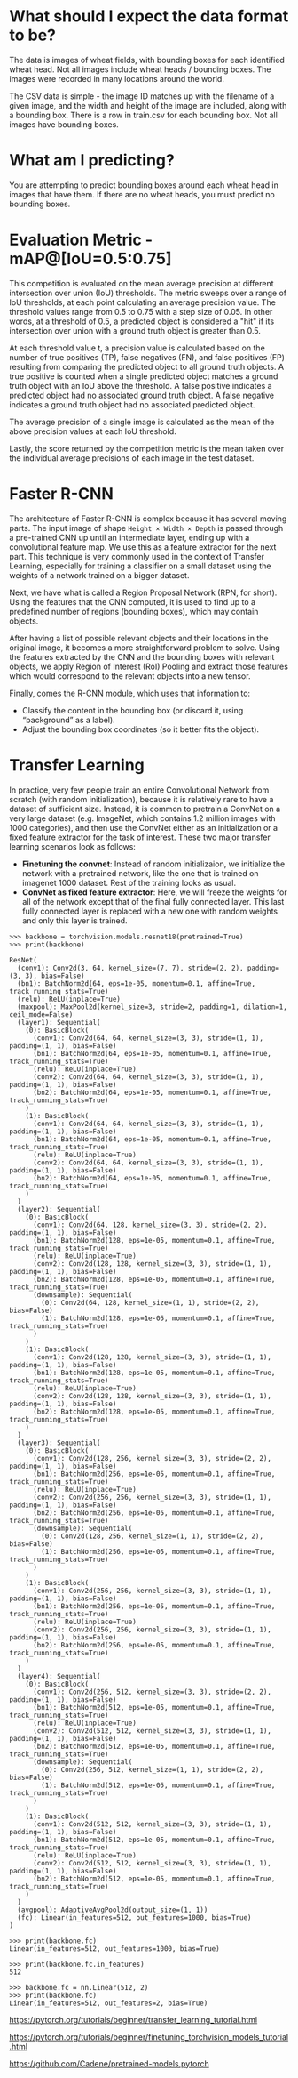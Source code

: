 # What should I expect the data format to be?
The data is images of wheat fields, with bounding boxes for each identified wheat head. Not all images include wheat heads / bounding boxes. The images were recorded in many locations around the world.

The CSV data is simple - the image ID matches up with the filename of a given image, and the width and height of the image are included, along with a bounding box. There is a row in train.csv for each bounding box. Not all images have bounding boxes.

# What am I predicting?
You are attempting to predict bounding boxes around each wheat head in images that have them. If there are no wheat heads, you must predict no bounding boxes.

# Evaluation Metric - mAP@[IoU=0.5:0.75]

This competition is evaluated on the mean average precision at different intersection over union (IoU) thresholds. The metric sweeps over a range of IoU thresholds, at each point calculating an average precision value. The threshold values range from 0.5 to 0.75 with a step size of 0.05. In other words, at a threshold of 0.5, a predicted object is considered a "hit" if its intersection over union with a ground truth object is greater than 0.5.

At each threshold value t, a precision value is calculated based on the number of true positives (TP), false negatives (FN), and false positives (FP) resulting from comparing the predicted object to all ground truth objects. A true positive is counted when a single predicted object matches a ground truth object with an IoU above the threshold. A false positive indicates a predicted object had no associated ground truth object. A false negative indicates a ground truth object had no associated predicted object.

The average precision of a single image is calculated as the mean of the above precision values at each IoU threshold.

Lastly, the score returned by the competition metric is the mean taken over the individual average precisions of each image in the test dataset.

# Faster R-CNN 

The architecture of Faster R-CNN is complex because it has several moving parts. The input image of shape ```Height × Width × Depth``` is passed through a pre-trained CNN up until an intermediate layer, ending up with a convolutional feature map. We use this as a feature extractor for the next part. This technique is very commonly used in the context of Transfer Learning, especially for training a classifier on a small dataset using the weights of a network trained on a bigger dataset.

Next, we have what is called a Region Proposal Network (RPN, for short). Using the features that the CNN computed, it is used to find up to a predefined number of regions (bounding boxes), which may contain objects.

After having a list of possible relevant objects and their locations in the original image, it becomes a more straightforward problem to solve. Using the features extracted by the CNN and the bounding boxes with relevant objects, we apply Region of Interest (RoI) Pooling and extract those features which would correspond to the relevant objects into a new tensor.

Finally, comes the R-CNN module, which uses that information to:

* Classify the content in the bounding box (or discard it, using “background” as a label).
* Adjust the bounding box coordinates (so it better fits the object).

# Transfer Learning

In practice, very few people train an entire Convolutional Network from scratch (with random initialization), because it is relatively rare to have a dataset of sufficient size. Instead, it is common to pretrain a ConvNet on a very large dataset (e.g. ImageNet, which contains 1.2 million images with 1000 categories), and then use the ConvNet either as an initialization or a fixed feature extractor for the task of interest. These two major transfer learning scenarios look as follows:

* **Finetuning the convnet**: Instead of random initializaion, we initialize the network with a pretrained network, like the one that is trained on imagenet 1000 dataset. Rest of the training looks as usual.
* **ConvNet as fixed feature extractor**: Here, we will freeze the weights for all of the network except that of the final fully connected layer. This last fully connected layer is replaced with a new one with random weights and only this layer is trained.

```
>>> backbone = torchvision.models.resnet18(pretrained=True)
>>> print(backbone)

ResNet(
  (conv1): Conv2d(3, 64, kernel_size=(7, 7), stride=(2, 2), padding=(3, 3), bias=False)
  (bn1): BatchNorm2d(64, eps=1e-05, momentum=0.1, affine=True, track_running_stats=True)
  (relu): ReLU(inplace=True)
  (maxpool): MaxPool2d(kernel_size=3, stride=2, padding=1, dilation=1, ceil_mode=False)
  (layer1): Sequential(
    (0): BasicBlock(
      (conv1): Conv2d(64, 64, kernel_size=(3, 3), stride=(1, 1), padding=(1, 1), bias=False)
      (bn1): BatchNorm2d(64, eps=1e-05, momentum=0.1, affine=True, track_running_stats=True)
      (relu): ReLU(inplace=True)
      (conv2): Conv2d(64, 64, kernel_size=(3, 3), stride=(1, 1), padding=(1, 1), bias=False)
      (bn2): BatchNorm2d(64, eps=1e-05, momentum=0.1, affine=True, track_running_stats=True)
    )
    (1): BasicBlock(
      (conv1): Conv2d(64, 64, kernel_size=(3, 3), stride=(1, 1), padding=(1, 1), bias=False)
      (bn1): BatchNorm2d(64, eps=1e-05, momentum=0.1, affine=True, track_running_stats=True)
      (relu): ReLU(inplace=True)
      (conv2): Conv2d(64, 64, kernel_size=(3, 3), stride=(1, 1), padding=(1, 1), bias=False)
      (bn2): BatchNorm2d(64, eps=1e-05, momentum=0.1, affine=True, track_running_stats=True)
    )
  )
  (layer2): Sequential(
    (0): BasicBlock(
      (conv1): Conv2d(64, 128, kernel_size=(3, 3), stride=(2, 2), padding=(1, 1), bias=False)
      (bn1): BatchNorm2d(128, eps=1e-05, momentum=0.1, affine=True, track_running_stats=True)
      (relu): ReLU(inplace=True)
      (conv2): Conv2d(128, 128, kernel_size=(3, 3), stride=(1, 1), padding=(1, 1), bias=False)
      (bn2): BatchNorm2d(128, eps=1e-05, momentum=0.1, affine=True, track_running_stats=True)
      (downsample): Sequential(
        (0): Conv2d(64, 128, kernel_size=(1, 1), stride=(2, 2), bias=False)
        (1): BatchNorm2d(128, eps=1e-05, momentum=0.1, affine=True, track_running_stats=True)
      )
    )
    (1): BasicBlock(
      (conv1): Conv2d(128, 128, kernel_size=(3, 3), stride=(1, 1), padding=(1, 1), bias=False)
      (bn1): BatchNorm2d(128, eps=1e-05, momentum=0.1, affine=True, track_running_stats=True)
      (relu): ReLU(inplace=True)
      (conv2): Conv2d(128, 128, kernel_size=(3, 3), stride=(1, 1), padding=(1, 1), bias=False)
      (bn2): BatchNorm2d(128, eps=1e-05, momentum=0.1, affine=True, track_running_stats=True)
    )
  )
  (layer3): Sequential(
    (0): BasicBlock(
      (conv1): Conv2d(128, 256, kernel_size=(3, 3), stride=(2, 2), padding=(1, 1), bias=False)
      (bn1): BatchNorm2d(256, eps=1e-05, momentum=0.1, affine=True, track_running_stats=True)
      (relu): ReLU(inplace=True)
      (conv2): Conv2d(256, 256, kernel_size=(3, 3), stride=(1, 1), padding=(1, 1), bias=False)
      (bn2): BatchNorm2d(256, eps=1e-05, momentum=0.1, affine=True, track_running_stats=True)
      (downsample): Sequential(
        (0): Conv2d(128, 256, kernel_size=(1, 1), stride=(2, 2), bias=False)
        (1): BatchNorm2d(256, eps=1e-05, momentum=0.1, affine=True, track_running_stats=True)
      )
    )
    (1): BasicBlock(
      (conv1): Conv2d(256, 256, kernel_size=(3, 3), stride=(1, 1), padding=(1, 1), bias=False)
      (bn1): BatchNorm2d(256, eps=1e-05, momentum=0.1, affine=True, track_running_stats=True)
      (relu): ReLU(inplace=True)
      (conv2): Conv2d(256, 256, kernel_size=(3, 3), stride=(1, 1), padding=(1, 1), bias=False)
      (bn2): BatchNorm2d(256, eps=1e-05, momentum=0.1, affine=True, track_running_stats=True)
    )
  )
  (layer4): Sequential(
    (0): BasicBlock(
      (conv1): Conv2d(256, 512, kernel_size=(3, 3), stride=(2, 2), padding=(1, 1), bias=False)
      (bn1): BatchNorm2d(512, eps=1e-05, momentum=0.1, affine=True, track_running_stats=True)
      (relu): ReLU(inplace=True)
      (conv2): Conv2d(512, 512, kernel_size=(3, 3), stride=(1, 1), padding=(1, 1), bias=False)
      (bn2): BatchNorm2d(512, eps=1e-05, momentum=0.1, affine=True, track_running_stats=True)
      (downsample): Sequential(
        (0): Conv2d(256, 512, kernel_size=(1, 1), stride=(2, 2), bias=False)
        (1): BatchNorm2d(512, eps=1e-05, momentum=0.1, affine=True, track_running_stats=True)
      )
    )
    (1): BasicBlock(
      (conv1): Conv2d(512, 512, kernel_size=(3, 3), stride=(1, 1), padding=(1, 1), bias=False)
      (bn1): BatchNorm2d(512, eps=1e-05, momentum=0.1, affine=True, track_running_stats=True)
      (relu): ReLU(inplace=True)
      (conv2): Conv2d(512, 512, kernel_size=(3, 3), stride=(1, 1), padding=(1, 1), bias=False)
      (bn2): BatchNorm2d(512, eps=1e-05, momentum=0.1, affine=True, track_running_stats=True)
    )
  )
  (avgpool): AdaptiveAvgPool2d(output_size=(1, 1))
  (fc): Linear(in_features=512, out_features=1000, bias=True)
)

>>> print(backbone.fc)
Linear(in_features=512, out_features=1000, bias=True)

>>> print(backbone.fc.in_features)
512

>>> backbone.fc = nn.Linear(512, 2)
>>> print(backbone.fc)
Linear(in_features=512, out_features=2, bias=True)
```

https://pytorch.org/tutorials/beginner/transfer_learning_tutorial.html

https://pytorch.org/tutorials/beginner/finetuning_torchvision_models_tutorial.html

https://github.com/Cadene/pretrained-models.pytorch


